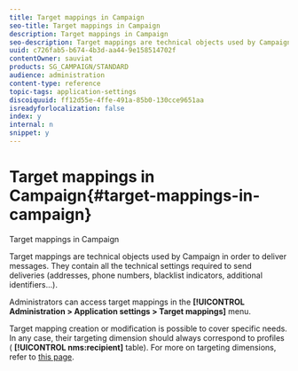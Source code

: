 ```yaml
---
title: Target mappings in Campaign
seo-title: Target mappings in Campaign
description: Target mappings in Campaign
seo-description: Target mappings are technical objects used by Campaign in order to deliver messages. They contain all the technical settings required to send deliveries.
uuid: c726fab5-b674-4b3d-aa44-9e158514702f
contentOwner: sauviat
products: SG_CAMPAIGN/STANDARD
audience: administration
content-type: reference
topic-tags: application-settings
discoiquuid: ff12d55e-4ffe-491a-85b0-130cce9651aa
isreadyforlocalization: false
index: y
internal: n
snippet: y
---
```


# Target mappings in Campaign{#target-mappings-in-campaign}

Target mappings in Campaign

Target mappings are technical objects used by Campaign in order to deliver messages. They contain all the technical settings required to send deliveries (addresses, phone numbers, blacklist indicators, additional identifiers...).

Administrators can access target mappings in the **[!UICONTROL Administration > Application settings > Target mappings]** menu.

Target mapping creation or modification is possible to cover specific needs. In any case, their targeting dimension should always correspond to profiles ( **[!UICONTROL nms:recipient]** table). For more on targeting dimensions, refer to [this page](../../automating/using/query.md#targeting-dimensions-and-resources).
